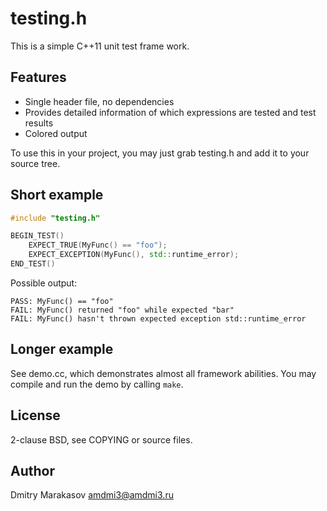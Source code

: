 # testing.h #

This is a simple C++11 unit test frame work.

## Features ##

* Single header file, no dependencies
* Provides detailed information of which expressions are tested and test results
* Colored output

To use this in your project, you may just grab testing.h and add it to
your source tree.

## Short example ##

```c++
#include "testing.h"

BEGIN_TEST()
    EXPECT_TRUE(MyFunc() == "foo");
    EXPECT_EXCEPTION(MyFunc(), std::runtime_error);
END_TEST()
```

Possible output:

```
PASS: MyFunc() == "foo"
FAIL: MyFunc() returned "foo" while expected "bar"
FAIL: MyFunc() hasn't thrown expected exception std::runtime_error
```

## Longer example ##

See demo.cc, which demonstrates almost all framework abilities. You
may compile and run the demo by calling ```make```.

## License ##

2-clause BSD, see COPYING or source files.

## Author ##

Dmitry Marakasov <amdmi3@amdmi3.ru>
